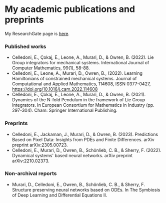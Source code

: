 # My academic publications and preprints

My ResearchGate page is [here](https://www.researchgate.net/profile/Davide-Murari).

### Published works

- Celledoni, E., Çokaj, E., Leone, A., Murari, D., & Owren, B. (2022). Lie Group integrators for mechanical systems. International Journal of Computer Mathematics, 99(1), 58-88.
- Celledoni, E., Leone, A., Murari, D., Owren, B., (2022). Learning Hamiltonians of constrained mechanical systems. Journal of Computational and Applied Mathematics, 114608, ISSN 0377-0427, https://doi.org/10.1016/j.cam.2022.114608
- Celledoni, E., Çokaj, E., Leone, A., Murari, D., & Owren, B. (2021). Dynamics of the N-fold Pendulum in the framework of Lie Group Integrators. In European Consortium for Mathematics in Industry (pp. 297-304). Cham: Springer International Publishing.

### Preprints

- Celledoni, E., Jackaman, J., Murari, D., & Owren, B. (2023). Predictions Based on Pixel Data: Insights from PDEs and Finite Differences. arXiv preprint arXiv:2305.00723.
- Celledoni, E., Murari, D., Owren, B., Schönlieb, C. B., & Sherry, F. (2022). Dynamical systems' based neural networks. arXiv preprint arXiv:2210.02373.

### Non-archival reports
- Murari, D., Celledoni, E., Owren, B., Schönlieb, C. B., & Sherry, F. Structure preserving neural networks based on ODEs. In The Symbiosis of Deep Learning and Differential Equations II.